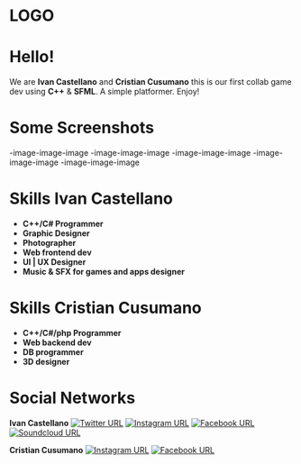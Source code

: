 <p align="center">
<h1>LOGO</h1>
</p>

# Hello!
We are **Ivan Castellano** and **Cristian Cusumano** this is our first collab game dev using **C++** & **SFML**.
A simple platformer.
Enjoy!

# Some Screenshots
-image-image-image
-image-image-image
-image-image-image
-image-image-image
-image-image-image

# Skills Ivan Castellano
- **C++/C# Programmer**
- **Graphic Designer**
- **Photographer**
- **Web frontend dev**
- **UI | UX Designer**
- **Music & SFX for games and apps designer**

# Skills Cristian Cusumano
- **C++/C#/php Programmer**
- **Web backend dev**
- **DB programmer**
- **3D designer**


# Social Networks 
**Ivan Castellano**
[![Twitter URL](https://img.shields.io/badge/Twitter--cyan.svg?longCache=true&style=flat-square)](https://twitter.com/IvanCaastellano)
[![Instagram URL](https://img.shields.io/badge/Instagram--ff69b4.svg?longCache=true&style=flat-square)](https://www.instagram.com/ivancastellanoo)
[![Facebook URL](https://img.shields.io/badge/Facebook--blue.svg?longCache=true&style=flat-square)](https://www.facebook.com/ivanignaciocastellano)
[![Soundcloud URL](https://img.shields.io/badge/Soundcloud--yellow.svg?longCache=true&style=flat-square)](https://soundcloud.com/justdarsan)

**Cristian Cusumano**
[![Instagram URL](https://img.shields.io/badge/Instagram--ff69b4.svg?longCache=true&style=flat-square)](https://www.instagram.com/cristian_cusumano)
[![Facebook URL](https://img.shields.io/badge/Facebook--blue.svg?longCache=true&style=flat-square)](https://www.facebook.com/cristiancusumano)

